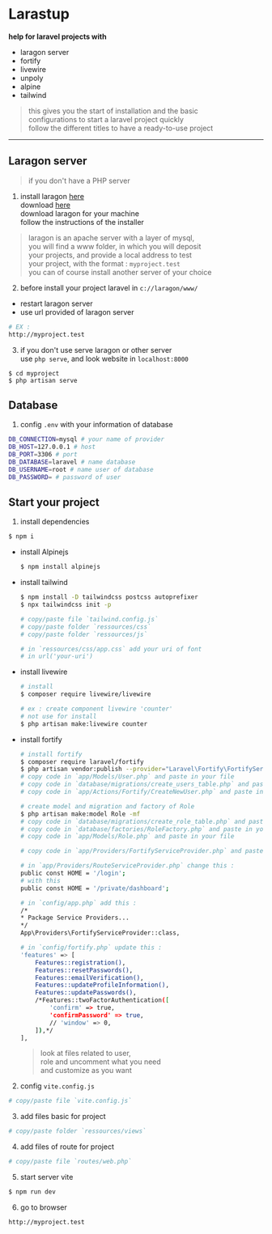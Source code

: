 # Larastup  

**help for laravel projects with**  
- laragon server  
- fortify  
- livewire  
- unpoly  
- alpine  
- tailwind  

> this gives you the start of installation and the basic   
> configurations to start a laravel project quickly  
> follow the different titles to have a ready-to-use project
  
---  

## Laragon server  

> if you don't have a PHP server

1. install laragon [here](https://laragon.org/)  
download [here](http://laragon.org/download)  
download laragon for your machine  
follow the instructions of the installer  

> laragon is an apache server with a layer of mysql,  
> you will find a www folder, in which you will deposit  
> your projects, and provide a local address to test  
> your project, with the format : `myproject.test`  
> you can of course install another server of your choice

2. before install your project laravel in `c://laragon/www/`  
- restart laragon server  
- use url provided of laragon server    
```bash
# EX : 
http://myproject.test
```  

3. if you don't use serve laragon or other server  
use `php serve`, and look website in `localhost:8000`
```shell
$ cd myproject
$ php artisan serve
```  

## Database 

1. config `.env` with your information of database  
```bash
DB_CONNECTION=mysql # your name of provider
DB_HOST=127.0.0.1 # host
DB_PORT=3306 # port
DB_DATABASE=laravel # name database
DB_USERNAME=root # name user of database
DB_PASSWORD= # password of user
```  

## Start your project    

1. install dependencies  
```bash
$ npm i
```  

- install Alpinejs  
    ```bash
    $ npm install alpinejs
    ```  
- install tailwind   
    ```bash
    $ npm install -D tailwindcss postcss autoprefixer  
    $ npx tailwindcss init -p  

    # copy/paste file `tailwind.config.js`
    # copy/paste folder `ressources/css`
    # copy/paste folder `ressources/js`

    # in `ressources/css/app.css` add your uri of font 
    # in url('your-uri')
    ```  
- install livewire  
    ```bash
    # install
    $ composer require livewire/livewire  

    # ex : create component livewire 'counter'
    # not use for install
    $ php artisan make:livewire counter
    ```
- install fortify  
    ```bash
    # install fortify
    $ composer require laravel/fortify
    $ php artisan vendor:publish --provider="Laravel\Fortify\FortifyServiceProvider"
    # copy code in `app/Models/User.php` and paste in your file
    # copy code in `database/migrations/create_users_table.php` and paste in your file
    # copy code in `app/Actions/Fortify/CreateNewUser.php` and paste in your file

    # create model and migration and factory of Role
    $ php artisan make:model Role -mf
    # copy code in `database/migrations/create_role_table.php` and paste in your
    # copy code in `database/factories/RoleFactory.php` and paste in your file
    # copy code in `app/Models/Role.php` and paste in your file

    # copy code in `app/Providers/FortifyServiceProvider.php` and paste in your file

    # in `app/Providers/RouteServiceProvider.php` change this :
    public const HOME = '/login';
    # with this
    public const HOME = '/private/dashboard';

    # in `config/app.php` add this : 
    /*
    * Package Service Providers...
    */
    App\Providers\FortifyServiceProvider::class,

    # in `config/fortify.php` update this : 
    'features' => [
        Features::registration(),
        Features::resetPasswords(),
        Features::emailVerification(),
        Features::updateProfileInformation(),
        Features::updatePasswords(),
        /*Features::twoFactorAuthentication([
            'confirm' => true,
            'confirmPassword' => true,
            // 'window' => 0,
        ]),*/
    ],
    ```  
    > look at files related to user,  
    > role and uncomment what you need  
    > and customize as you want

2. config `vite.config.js`  
```bash
# copy/paste file `vite.config.js`
```  

3. add files basic for project  
```bash
# copy/paste folder `ressources/views`
```  

4. add files of route for project  
```bash
# copy/paste file `routes/web.php`
```  

5. start server vite 
```bash
$ npm run dev
```  

6. go to browser  
```bash  
http://myproject.test
```  




